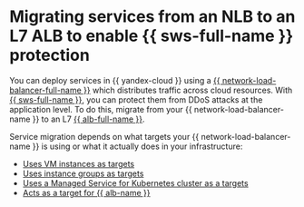 # Migrating services from an NLB to an L7 ALB to enable {{ sws-full-name }} protection

You can deploy services in {{ yandex-cloud }} using a [{{ network-load-balancer-full-name }}](../../network-load-balancer/) which distributes traffic across cloud resources. With [{{ sws-full-name }}](../../smartwebsecurity/), you can protect them from DDoS attacks at the application level. To do this, migrate from your {{ network-load-balancer-name }} to an L7 [{{ alb-full-name }}](../../application-load-balancer/).

Service migration depends on what targets your {{ network-load-balancer-name }} is using or what it actually does in your infrastructure:

* [Uses VM instances as targets](../../tutorials/security/migration-from-nlb-to-alb/nlb-with-target-resource-vm/index.md)
* [Uses instance groups as targets](../../tutorials/security/migration-from-nlb-to-alb/nlb-with-target-resource-group-vm/index.md)
* [Uses a Managed Service for Kubernetes cluster as a targets](../../tutorials/security/migration-from-nlb-to-alb/nlb-with-target-resource-k8s/index.md)
* [Acts as a target for {{ alb-name }}](../../tutorials/security/migration-from-nlb-to-alb/nlb-as-target-resource-alb/index.md)

